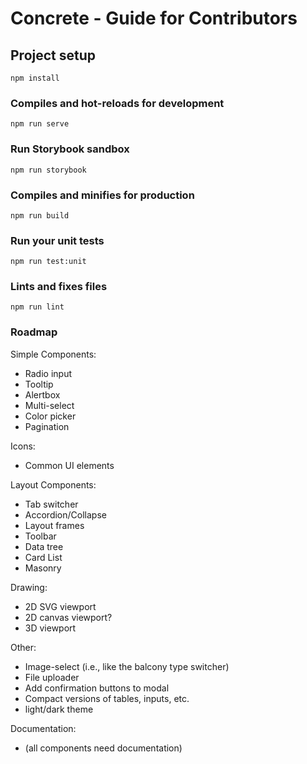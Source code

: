 # Concrete - Guide for Contributors

## Project setup
```
npm install
```

### Compiles and hot-reloads for development
```
npm run serve
```

### Run Storybook sandbox
```
npm run storybook
```

### Compiles and minifies for production
```
npm run build
```

### Run your unit tests
```
npm run test:unit
```

### Lints and fixes files
```
npm run lint
```

### Roadmap

Simple Components:
  * Radio input
  * Tooltip
  * Alertbox
  * Multi-select
  * Color picker
  * Pagination

Icons:
  * Common UI elements

Layout Components:
  * Tab switcher
  * Accordion/Collapse
  * Layout frames
  * Toolbar
  * Data tree
  * Card List
  * Masonry

Drawing:
  * 2D SVG viewport
  * 2D canvas viewport?
  * 3D viewport

Other:
  * Image-select (i.e., like the balcony type switcher)
  * File uploader
  * Add confirmation buttons to modal
  * Compact versions of tables, inputs, etc.
  * light/dark theme

Documentation:
  * (all components need documentation)
